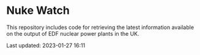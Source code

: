 # Nuke Watch

This repository includes code for retrieving the latest information available on the output of EDF nuclear power plants in the UK.

Last updated: 2023-01-27 16:11